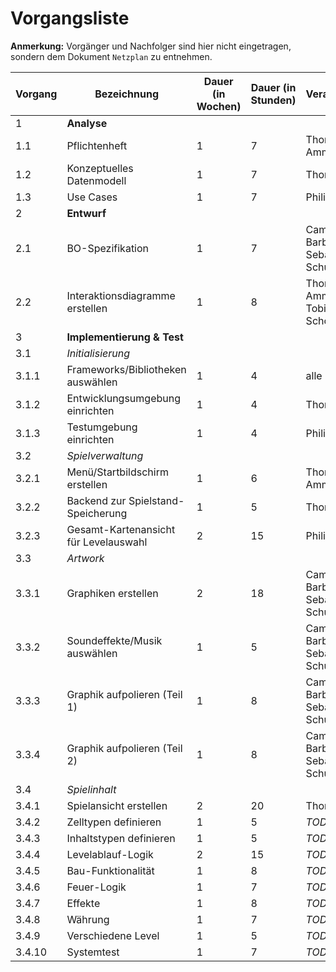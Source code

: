 # Vorgangsliste

**Anmerkung:** Vorgänger und Nachfolger sind hier nicht eingetragen, sondern dem Dokument `Netzplan` zu entnehmen.

| Vorgang | Bezeichnung                           | Dauer (in Wochen) | Dauer (in Stunden) | Verantwortlich                     |
|---------|---------------------------------------|-------------------|--------------------|------------------------------------|
| 1       | **Analyse**                           |                   |                    |                                    |
| 1.1     | Pflichtenheft                         | 1                 | 7                  | Thomas Ammann                      |
| 1.2     | Konzeptuelles Datenmodell             | 1                 | 7                  | Thomas Stangl                      |
| 1.3     | Use Cases                             | 1                 | 7                  | Philipp Stangl                     |
| 2       | **Entwurf**                           |                   |                    |                                    |
| 2.1     | BO-Spezifikation                      | 1                 | 7                  | Cameron Barbee, Sebastian Schuscha |
| 2.2     | Interaktionsdiagramme erstellen       | 1                 | 8                  | Thomas Ammann, Tobias Schotter     |
| 3       | **Implementierung & Test**            |                   |                    |                                    |
| 3.1     | _Initialisierung_                     |                   |                    |                                    |
| 3.1.1   | Frameworks/Bibliotheken auswählen     | 1                 | 4                  | alle                               |
| 3.1.2   | Entwicklungsumgebung einrichten       | 1                 | 4                  | Thomas Stangl                      |
| 3.1.3   | Testumgebung einrichten               | 1                 | 4                  | Philipp Stangl                     |
| 3.2     | _Spielverwaltung_                     |                   |                    |                                    |
| 3.2.1   | Menü/Startbildschirm erstellen        | 1                 | 6                  | Thomas Ammann                      |
| 3.2.2   | Backend zur Spielstand-Speicherung    | 1                 | 5                  | Thomas Stangl                      |
| 3.2.3   | Gesamt-Kartenansicht für Levelauswahl | 2                 | 15                 | Philipp Stangl                     |
| 3.3     | _Artwork_                             |                   |                    |                                    |
| 3.3.1   | Graphiken erstellen                   | 2                 | 18                 | Cameron Barbee, Sebastian Schuscha |
| 3.3.2   | Soundeffekte/Musik auswählen          | 1                 | 5                  | Cameron Barbee, Sebastian Schuscha |
| 3.3.3   | Graphik aufpolieren (Teil 1)          | 1                 | 8                  | Cameron Barbee, Sebastian Schuscha |
| 3.3.4   | Graphik aufpolieren (Teil 2)          | 1                 | 8                  | Cameron Barbee, Sebastian Schuscha |
| 3.4     | _Spielinhalt_                         |                   |                    |                                    |
| 3.4.1   | Spielansicht erstellen                | 2                 | 20                 | Thomas Stangl                      |
| 3.4.2   | Zelltypen definieren                  | 1                 | 5                  | _TODO_                             |
| 3.4.3   | Inhaltstypen definieren               | 1                 | 5                  | _TODO_                             |
| 3.4.4   | Levelablauf-Logik                     | 2                 | 15                 | _TODO_                             |
| 3.4.5   | Bau-Funktionalität                    | 1                 | 8                  | _TODO_                             |
| 3.4.6   | Feuer-Logik                           | 1                 | 7                  | _TODO_                             |
| 3.4.7   | Effekte                               | 1                 | 8                  | _TODO_                             |
| 3.4.8   | Währung                               | 1                 | 7                  | _TODO_                             |
| 3.4.9   | Verschiedene Level                    | 1                 | 5                  | _TODO_                             |
| 3.4.10  | Systemtest                            | 1                 | 7                  | _TODO_                             |
